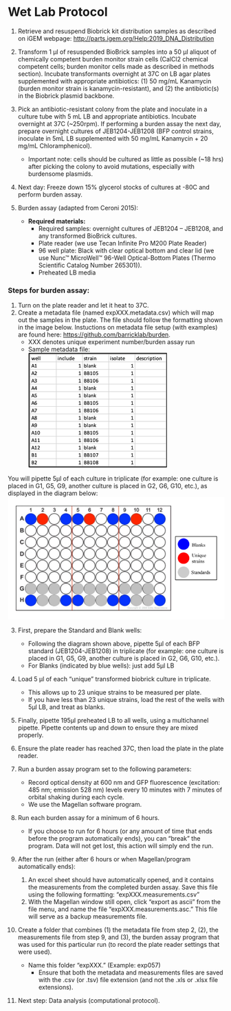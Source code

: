 # Wet Lab Protocol 


1.	Retrieve and resuspend Biobrick kit distribution samples as described on iGEM webpage: http://parts.igem.org/Help:2019_DNA_Distribution

2.	Transform 1 µl of resuspended BioBrick samples into a 50 µl aliquot of chemically competent burden monitor strain cells (CalCl2 chemical competent cells; burden monitor cells made as described in methods section). Incubate transformants overnight at 37C on LB agar plates supplemented with appropriate antibiotics: (1) 50 mg/mL Kanamycin (burden monitor strain is kanamycin-resistant), and (2) the antibiotic(s) in the Biobrick plasmid backbone. 

3.	Pick an antibiotic-resistant colony from the plate and inoculate in a culture tube with 5 mL LB and appropriate antibiotics. Incubate overnight at 37C (~250rpm). If performing a burden assay the next day, prepare overnight cultures of JEB1204-JEB1208 (BFP control strains, inoculate in 5mL LB supplemented with 50 mg/mL Kanamycin + 20 mg/mL Chloramphenicol).  

    - Important note: cells should be cultured as little as possible (~18 hrs) after picking the colony to avoid mutations, especially with burdensome plasmids. 


4.	Next day: Freeze down 15% glycerol stocks of cultures at -80C and perform burden assay. 

5.	Burden assay (adapted from Ceroni 2015): 
    - **Required materials:**
        - Required samples: overnight cultures of JEB1204 – JEB1208, and any transformed BioBrick cultures. 
        - Plate reader (we use Tecan Infinite Pro M200 Plate Reader)  
        - 96 well plate: Black with clear optical bottom and clear lid (we use Nunc™ MicroWell™ 96-Well Optical-Bottom Plates (Thermo Scientific Catalog Number 265301)). 
        - Preheated LB media

### Steps for burden assay:  

 1.	Turn on the plate reader and let it heat to 37C. 
 2.	Create a metadata file (named expXXX.metadata.csv) which will map out the samples in the plate. The file should follow the formatting shown in the image below.  Instuctions on metadata file setup (with examples) are found here: https://github.com/barricklab/burden. 
    - XXX denotes unique experiment number/burden assay run  
    - Sample metadata file:   
![sample metadata file](samplemetadata.png) 

You will pipette 5µl of each culture in triplicate (for example: one culture is placed in G1, G5, G9, another culture is placed in G2, G6, G10, etc.), as displayed in the diagram below:  
![sample microplate setup](sampleplate.png)   

3. First, prepare the Standard and Blank wells: 
   - Following the diagram shown above, pipette 5µl of each BFP standard (JEB1204-JEB1208) in triplicate (for example: one culture is placed in G1, G5, G9, another culture is placed in G2, G6, G10, etc.).
   - For Blanks (indicated by blue wells): just add 5µl LB  

4. Load 5 µl of each “unique” transformed biobrick culture in triplicate.
   - This allows up to 23 unique strains to be measured per plate.
   - If you have less than 23 unique strains, load the rest of the wells with 5µl LB, and treat as blanks.  

5. Finally, pipette 195µl preheated LB to all wells, using a multichannel pipette. Pipette contents up and down to ensure they are mixed properly.  

6. Ensure the plate reader has reached 37C, then load the plate in the plate reader.  

7.	Run a burden assay program set to the following parameters: 
    - Record optical density at 600 nm and GFP fluorescence (excitation: 485 nm; emission 528 nm) levels every 10 minutes with 7 minutes of orbital shaking during each cycle. 
    - We use the Magellan software program.
8.	Run each burden assay for a minimum of 6 hours. 
    - If you choose to run for 6 hours (or any amount of time that ends before the program automatically ends), you can “break” the program. Data will not get lost, this action will simply end the run. 

9.	After the run (either after 6 hours or when Magellan/program automatically ends):  

    1.	 An excel sheet should have automatically opened, and it contains the measurements from the completed burden assay. Save this file using the following formatting: “expXXX.measurements.csv” 
    2.	With the Magellan window still open, click “export as ascii” from the file menu, and name the file “expXXX.measurements.asc.” This file will serve as a backup measurements file. 

10.	Create a folder that combines (1) the metadata file from step 2, (2), the measurements file from step 9, and (3), the burden assay program that was used for this particular run (to record the plate reader settings that were used).   

    - Name this folder “expXXX.” (Example: exp057)
      - Ensure that both the metadata and measurements files are saved with the .csv (or .tsv) file extension (and not the .xls or .xlsx file extensions).  

11.	Next step: Data analysis (computational protocol). 







